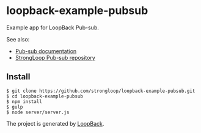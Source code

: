 # loopback-example-pubsub

Example app for LoopBack Pub-sub.

See also:
- [Pub-sub documentation](http://docs.strongloop.com/display/MSG/Pub-sub)
- [StrongLoop Pub-sub repository](https://github.com/strongloop/strong-pubsub)

## Install

```
$ git clone https://github.com/strongloop/loopback-example-pubsub.git
$ cd loopback-example-pubsub
$ npm install
$ gulp
$ node server/server.js
```

The project is generated by [LoopBack](http://loopback.io).
